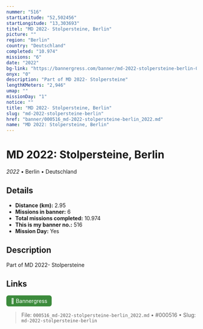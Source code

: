 ```yaml
---
nummer: "516"
startLatitude: "52,502456"
startLongitude: "13,303693"
titel: "MD 2022- Stolpersteine, Berlin"
picture: ""
region: "Berlin"
country: "Deutschland"
completed: "10.974"
missions: "6"
date: "2022"
bg-link: "https://bannergress.com/banner/md-2022-stolpersteine-berlin-0d29"
onyx: "0"
description: "Part of MD 2022- Stolpersteine"
lengthKMeters: "2,946"
umap: ""
missionDay: "1"
notice: ""
title: "MD 2022- Stolpersteine, Berlin"
slug: "md-2022-stolpersteine-berlin"
href: "banner/000516_md-2022-stolpersteine-berlin_2022.md"
name: "MD 2022: Stolpersteine, Berlin"
---
```

# MD 2022: Stolpersteine, Berlin

*2022* • Berlin • Deutschland





## Details
- **Distance (km):** 2.95
- **Missions in banner:** 6
- **Total missions completed:** 10.974
- **This is my banner no.:** 516
- **Mission Day:** Yes


## Description
Part of MD 2022- Stolpersteine



## Links
<a href="https://bannergress.com/banner/md-2022-stolpersteine-berlin-0d29" target="_blank" style="display:inline-block;margin-right:8px;padding:6px 12px;background:#3c8b3c;color:#fff;text-decoration:none;border-radius:6px;">🔗 Bannergress</a>



> File: `000516_md-2022-stolpersteine-berlin_2022.md`
> • #000516
> • Slug: `md-2022-stolpersteine-berlin`
